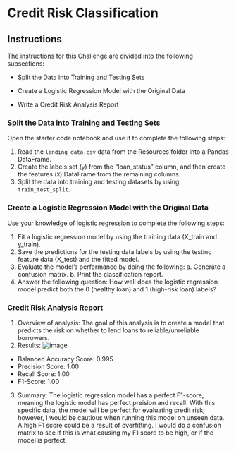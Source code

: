 # Credit Risk Classification
## Instructions
The instructions for this Challenge are divided into the following subsections:

* Split the Data into Training and Testing Sets

* Create a Logistic Regression Model with the Original Data

* Write a Credit Risk Analysis Report

### Split the Data into Training and Testing Sets
Open the starter code notebook and use it to complete the following steps:
1. Read the `lending_data.csv` data from the Resources folder into a Pandas DataFrame.
2. Create the labels set (`y`) from the “loan_status” column, and then create the features (`X`) DataFrame from the remaining columns.
3. Split the data into training and testing datasets by using `train_test_split`.

### Create a Logistic Regression Model with the Original Data
Use your knowledge of logistic regression to complete the following steps:
1. Fit a logistic regression model by using the training data (X_train and y_train).
2. Save the predictions for the testing data labels by using the testing feature data (X_test) and the fitted model.
3. Evaluate the model’s performance by doing the following:
a. Generate a confusion matrix.
b. Print the classification report.
4. Answer the following question: How well does the logistic regression model predict both the 0 (healthy loan) and 1 (high-risk loan) labels?

### Credit Risk Analysis Report
1. Overview of analysis: The goal of this analysis is to create a model that predicts the risk on whether to lend loans to reliable/unreliable borrowers.
2. Results: ![image](https://github.com/liceloo/credit-risk-classification/assets/90805881/d2b8ddee-7493-4df2-a0ae-a47f472181f8)
* Balanced Accuracy Score: 0.995
* Precision Score: 1.00
* Recall Score: 1.00
* F1-Score: 1.00
3. Summary: The logistic regression model has a perfect F1-score, meaning the logistic model has perfect preision and recall. With this specific data, the model will be perfect for evaluating credit risk; however, I would be cautious when running this model on unseen data. A high F1 score could be a result of overfitting. I would do a confusion matrix to see if this is what causing my F1 score to be high, or if the model is perfect.
